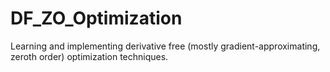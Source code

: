 # DF_ZO_Optimization
Learning and implementing derivative free (mostly gradient-approximating, zeroth order) optimization techniques. 
